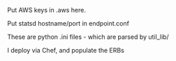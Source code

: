 Put AWS keys in .aws here.

Put statsd hostname/port in endpoint.conf

These are python .ini files - which are parsed by util_lib/

I deploy via Chef, and populate the ERBs


